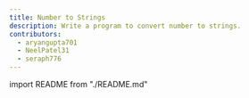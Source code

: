 ```yaml
---
title: Number to Strings
description: Write a program to convert number to strings.
contributors:
  - aryangupta701
  - NeelPatel31
  - seraph776
---
```


import README from "./README.md"

<README />
